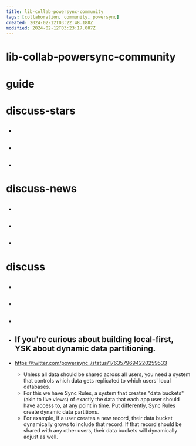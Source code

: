 ```yaml
---
title: lib-collab-powersync-community
tags: [collaboration, community, powersync]
created: 2024-02-12T03:22:48.188Z
modified: 2024-02-12T03:23:17.007Z
---
```


# lib-collab-powersync-community

# guide

# discuss-stars
- ## 

- ## 

- ## 
# discuss-news
- ## 

- ## 

- ## 
# discuss
- ## 

- ## 

- ## 

- ## If you're curious about building local-first, YSK about dynamic data partitioning.
- https://twitter.com/powersync_/status/1763579694220259533
  - Unless all data should be shared across all users, you need a system that controls which data gets replicated to which users' local databases.
  - For this we have Sync Rules, a system that creates "data buckets" (akin to live views) of exactly the data that each app user should have access to, at any point in time. Put differently, Sync Rules create dynamic data partitions.
  - For example, if a user creates a new record, their data bucket dynamically grows to include that record. If that record should be shared with any other users, their data buckets will dynamically adjust as well.
